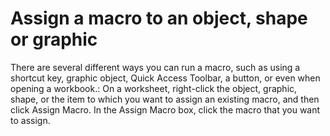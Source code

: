 # Assign a macro to an object, shape or graphic

There are several different ways you can run a macro, such as using a shortcut key, graphic object, Quick Access Toolbar, a button, or even when opening a workbook.: On a worksheet, right-click the object, graphic, shape, or the item to which you want to assign an existing macro, and then click Assign Macro.    In the Assign Macro box, click the macro that you want to assign.